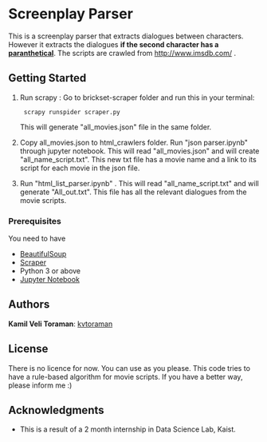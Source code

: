 # Screenplay Parser

This is a screenplay parser that extracts dialogues between characters. However it extracts the dialogues **if the second character has a [paranthetical](http://www.screenwriting.info/08.php)**. The scripts are crawled from http://www.imsdb.com/ . 

## Getting Started

1. Run scrapy : Go to brickset-scraper folder and run this in your terminal: 

		scrapy runspider scraper.py

	This will generate "all_movies.json" file in the same folder.
    
1. Copy all_movies.json to html_crawlers folder. Run "json parser.ipynb" through jupyter notebook. This will read "all_movies.json" and will create "all_name_script.txt". This new txt file has a movie name and a link to its script for each movie in the json file.

1. Run "html_list_parser.ipynb" . This will read "all_name_script.txt" and will generate "All_out.txt". This file has all the relevant dialogues from the movie scripts.


### Prerequisites

You need to have 

- [BeautifulSoup](https://www.crummy.com/software/BeautifulSoup/bs4/doc/#installing-beautiful-soup)
- [Scraper]()
- Python 3 or above
- [Jupyter Notebook](http://jupyter.org/install.html)

## Authors

**Kamil Veli Toraman**:  [kvtoraman](https://github.com/kvtoraman)

## License

There is no licence for now. You can use as you please. This code tries to have a rule-based algorithm for movie scripts. If you have a better way, please inform me :)

## Acknowledgments

* This is a result of a 2 month internship in Data Science Lab, Kaist. 

